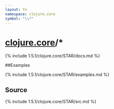 ```yaml
---
layout: fn
namespace: clojure.core
symbol: "\\*"
---
```


# [clojure.core](../)/\*

{% include 1.5.1/clojure.core/STAR/docs.md %}

##Examples

{% include 1.5.1/clojure.core/STAR/examples.md %}
## Source
{% include 1.5.1/clojure.core/STAR/src.md %}

